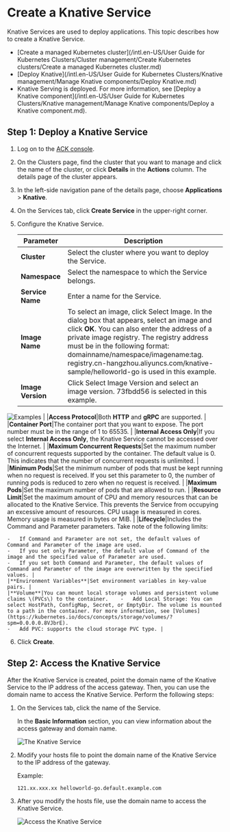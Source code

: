 # Create a Knative Service

Knative Services are used to deploy applications. This topic describes how to create a Knative Service.

-   [Create a managed Kubernetes cluster](/intl.en-US/User Guide for Kubernetes Clusters/Cluster management/Create Kubernetes clusters/Create a managed Kubernetes cluster.md)
-   [Deploy Knative](/intl.en-US/User Guide for Kubernetes Clusters/Knative management/Manage Knative components/Deploy Knative.md)
-   Knative Serving is deployed. For more information, see [Deploy a Knative component](/intl.en-US/User Guide for Kubernetes Clusters/Knative management/Manage Knative components/Deploy a Knative component.md).

## Step 1: Deploy a Knative Service

1.  Log on to the [ACK console](https://cs.console.aliyun.com).

2.  On the Clusters page, find the cluster that you want to manage and click the name of the cluster, or click **Details** in the **Actions** column. The details page of the cluster appears.

3.  In the left-side navigation pane of the details page, choose **Applications** \> **Knative**.

4.  On the Services tab, click **Create Service** in the upper-right corner.

5.  Configure the Knative Service.

    |Parameter|Description|
    |---------|-----------|
    |**Cluster**|Select the cluster where you want to deploy the Service.|
    |**Namespace**|Select the namespace to which the Service belongs.|
    |**Service Name**|Enter a name for the Service.|
    |**Image Name**|To select an image, click Select Image. In the dialog box that appears, select an image and click **OK**. You can also enter the address of a private image registry. The registry address must be in the following format: domainname/namespace/imagename:tag. registry.cn-hangzhou.aliyuncs.com/knative-sample/helloworld-go is used in this example. |
    |**Image Version**|Click Select Image Version and select an image version. 73fbdd56 is selected in this example.

![Examples](https://static-aliyun-doc.oss-accelerate.aliyuncs.com/assets/img/en-US/5065359951/p127510.png) |
    |**Access Protocol**|Both **HTTP** and **gRPC** are supported. |
    |**Container Port**|The container port that you want to expose. The port number must be in the range of 1 to 65535. |
    |**Internal Access Only**|If you select **Internal Access Only**, the Knative Service cannot be accessed over the Internet. |
    |**Maximum Concurrent Requests**|Set the maximum number of concurrent requests supported by the container. The default value is 0. This indicates that the number of concurrent requests is unlimited. |
    |**Minimum Pods**|Set the minimum number of pods that must be kept running when no request is received. If you set this parameter to 0, the number of running pods is reduced to zero when no request is received. |
    |**Maximum Pods**|Set the maximum number of pods that are allowed to run. |
    |**Resource Limit**|Set the maximum amount of CPU and memory resources that can be allocated to the Knative Service. This prevents the Service from occupying an excessive amount of resources. CPU usage is measured in cores. Memory usage is measured in bytes or MiB. |
    |**Lifecycle**|Includes the Command and Parameter parameters. Take note of the following limits:

    -   If Command and Parameter are not set, the default values of Command and Parameter of the image are used.
    -   If you set only Parameter, the default value of Command of the image and the specified value of Parameter are used.
    -   If you set both Command and Parameter, the default values of Command and Parameter of the image are overwritten by the specified values. |
    |**Environment Variables**|Set environment variables in key-value pairs. |
    |**Volume**|You can mount local storage volumes and persistent volume claims \(PVCs\) to the container.    -   Add Local Storage: You can select HostPath, ConfigMap, Secret, or EmptyDir. The volume is mounted to a path in the container. For more information, see [Volumes](https://kubernetes.io/docs/concepts/storage/volumes/?spm=0.0.0.0.8VJbrE).
    -   Add PVC: supports the cloud storage PVC type. |

6.  Click **Create**.


## Step 2: Access the Knative Service

After the Knative Service is created, point the domain name of the Knative Service to the IP address of the access gateway. Then, you can use the domain name to access the Knative Service. Perform the following steps:

1.  On the Services tab, click the name of the Service.

    In the **Basic Information** section, you can view information about the access gateway and domain name.

    ![The Knative Service](https://static-aliyun-doc.oss-accelerate.aliyuncs.com/assets/img/en-US/5065359951/p52562.png)

2.  Modify your hosts file to point the domain name of the Knative Service to the IP address of the gateway.

    Example:

    ```
    121.xx.xxx.xx helloworld-go.default.example.com
    ```

3.  After you modify the hosts file, use the domain name to access the Knative Service.

    ![Access the Knative Service](https://static-aliyun-doc.oss-accelerate.aliyuncs.com/assets/img/en-US/6065359951/p52568.png)


